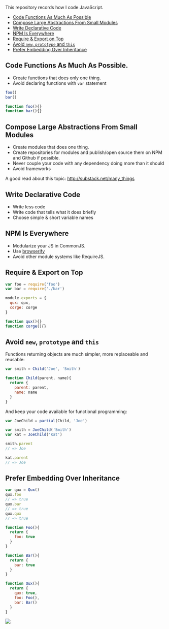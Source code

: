 This repository records how I code JavaScript.

* [Code Functions As Much As Possible](#code-functions-as-much-as-possible)
* [Compose Large Abstractions From Small Modules](#compose-large-abstractions-from-small-modules)
* [Write Declarative Code](#write-declarative-code)
* [NPM Is Everywhere](#npm-everywhere)
* [Require & Export on Top](#require--export-on-top)
* [Avoid `new`, `prototype` and `this`](#avoid-new-prototype-and-this)
* [Prefer Embedding Over Inheritance](#prefer-embedding-over-inheritance)

## Code Functions As Much As Possible.

* Create functions that does only one thing.
* Avoid declaring functions with `var` statement

```js
foo()
bar()

function foo(){}
function bar(){}
```

## Compose Large Abstractions From Small Modules

* Create modules that does one thing. 
* Create repositories for modules and publish/open source them on NPM and Github if possible.
* Never couple your code with any dependency doing more than it should
* Avoid frameworks

A good read about this topic: http://substack.net/many_things

## Write Declarative Code

* Write less code
* Write code that tells what it does briefly
* Choose simple & short variable names

## NPM Is Everywhere

* Modularize your JS in CommonJS.
* Use [browserify](http://github.com/substack/node-browserify)
* Avoid other module systems like RequireJS.

## Require & Export on Top

```js
var foo = require('foo')
var bar = require('./bar')

module.exports = {
  qux: qux,
  corge: corge
}

function qux(){}
function corge(){}
```

## Avoid `new`, `prototype` and `this`

Functions returning objects are much simpler, more replaceable and reusable:

```js
var smith = Child('Joe', 'Smith')

function Child(parent, name){
  return {
    parent: parent,
    name: name
  }
}
```

And keep your code available for functional programming:

```js
var JoeChild = partial(Child, 'Joe')

var smith = JoeChild('Smith')
var kat = JoeChild('Kat')

smith.parent
// => Joe

kat.parent
// => Joe
```

## Prefer Embedding Over Inheritance

```js
var qux = Qux()
qux.foo
// => true
qux.bar
// => true
qux.qux
// => true

function Foo(){
  return {
    foo: true
  }  
}

function Bar(){
  return {
    bar: true
  }
}

function Qux(){
  return {
    qux: true,
    foo: Foo(),
    bar: Bar()
  }
}

```



![](https://dl.dropboxusercontent.com/s/prfjx7c33zm8x9o/npmel_0.jpg)
